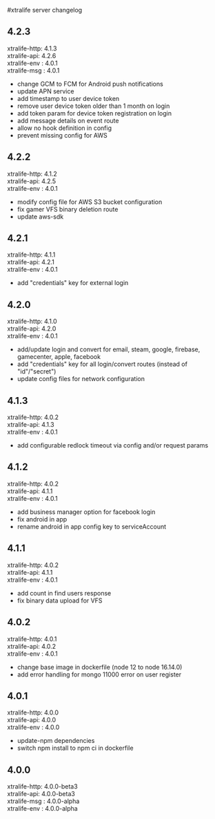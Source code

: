 #xtralife server changelog

## 4.2.3
xtralife-http: 4.1.3 </br>
xtralife-api: 4.2.6 </br>
xtralife-env : 4.0.1 </br>
xtralife-msg : 4.0.1 </br>
    
- change GCM to FCM for Android push notifications
- update APN service
- add timestamp to user device token
- remove user device token older than 1 month on login
- add token param for device token registration on login
- add message details on event route
- allow no hook definition in config
- prevent missing config for AWS

## 4.2.2
xtralife-http: 4.1.2 </br>
xtralife-api: 4.2.5 </br>
xtralife-env : 4.0.1 </br>

- modify config file for AWS S3 bucket configuration
- fix gamer VFS binary deletion route
- update aws-sdk

## 4.2.1
xtralife-http: 4.1.1 </br>
xtralife-api: 4.2.1 </br>
xtralife-env : 4.0.1 </br>

- add "credentials" key for external login

## 4.2.0
xtralife-http: 4.1.0 </br>
xtralife-api: 4.2.0 </br>
xtralife-env : 4.0.1 </br>

- add/update login and convert for email, steam, google, firebase, gamecenter, apple, facebook
- add "credentials" key for all login/convert routes (instead of "id"/"secret")
- update config files for network configuration

## 4.1.3
xtralife-http: 4.0.2 </br>
xtralife-api: 4.1.3 </br>
xtralife-env : 4.0.1 </br>

- add configurable redlock timeout via config and/or request params

## 4.1.2
xtralife-http: 4.0.2 </br>
xtralife-api: 4.1.1 </br>
xtralife-env : 4.0.1 </br>

- add business manager option for facebook login
- fix android in app 
- rename android in app config key to serviceAccount

## 4.1.1
xtralife-http: 4.0.2 </br>
xtralife-api: 4.1.1 </br>
xtralife-env : 4.0.1 </br>

- add count in find users response 
- fix binary data upload for VFS

## 4.0.2
xtralife-http: 4.0.1 </br>
xtralife-api: 4.0.2 </br>
xtralife-env : 4.0.1 </br>

- change base image in dockerfile (node 12 to node 16.14.0)
- add error handling for mongo 11000 error on user register

## 4.0.1
xtralife-http: 4.0.0 </br>
xtralife-api: 4.0.0 </br>
xtralife-env : 4.0.0 </br>

- update-npm dependencies
- switch npm install to npm ci in dockerfile

## 4.0.0
xtralife-http: 4.0.0-beta3 </br>
xtralife-api: 4.0.0-beta3 </br>
xtralife-msg : 4.0.0-alpha </br>
xtralife-env : 4.0.0-alpha </br>